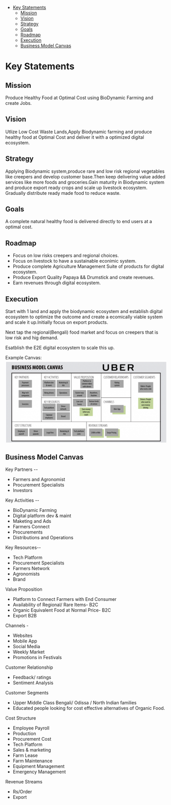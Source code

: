 <!-- TOC -->
- [Key Statements](#key-statements)
  - [Mission](#mission)
  - [Vision](#vision)
  - [Strategy](#strategy)
  - [Goals](#goals)
  - [Roadmap](#roadmap)
  - [Execution](#execution)
  - [Business Model Canvas](#business-model-canvas)
<!-- /TOC -->

# Key Statements

## Mission

Produce Healthy Food at Optimal Cost using BioDynamic Farming and create Jobs.

## Vision 

Utlize Low Cost Waste Lands,Apply Biodynamic farming and produce healthy food at Optimal Cost and deliver it with a optimized digital ecosystem.

## Strategy

Applying Biodynamic system,produce rare and low risk regional vegetables like creepers and develop customer base.Then keep delivering value added services like more foods and groceries.Gain maturity in Biodynamic system and produce export ready crops and scale up livestock ecosystem.
Gradually distribute ready made food to reduce waste.

## Goals

A complete natural healthy food is delivered directly to end users at a optimal cost.

## Roadmap 

-   Focus on low risks creepers and regional choices.
-   Focus on livestock to have a sustainable econimic system.
-   Produce complete Agriculture Management Suite of products for digital ecosystem.
-   Produce Export Quality  Papaya && Drumstick and create revenues.
-   Earn revenues through digital ecosystem.

## Execution 

Start with 1 land and apply the biodynamic ecosystem and establish digital ecosystem to optimize the outcome and create a ecomically viable system and scale it up.Initially focus 
on export products.

Next tap the regional(Bengali) food market and focus on creepers that is low risk and hig demand.

Esatblish the E2E digital ecosystem to scale this up.

Example Canvas:
![alt text](image-1.png)


## Business Model Canvas
Key Partners --
- Farmers and Agronomist
- Procurement Specialists
- Investors

Key Activities --
- BioDynamic Farming
- Digital platform dev & maint
- Maketing and Ads
- Farmers Connect
- Procurements
- Distributions and Operations

Key Resources--
- Tech Platform
- Procurement Specialists
- Farmers Network
- Agronomists
- Brand
  
Value Proposition 
- Platform to Connect Farmers with End Consumer 
- Availability of Regional/ Rare Items- B2C
- Organic Equivalent Food at Normal Price- B2C
- Export B2B

Channels -
- Websites
- Mobile App
- Social Media
- Weekly Market
- Promotions in Festivals

Customer Relationship
- Feedback/ ratings
- Sentiment Analysis

Customer Segments
- Upper Middle Class Bengali/ Odissa / North Indian families
- Educated people looking for cost effective alternatives of Organic Food.

Cost Structure
- Employee Payroll
- Production
- Procurement Cost
- Tech Platform
- Sales & marketing
- Farm Lease
- Farm Maintenance
- Equipment Management
- Emergency Management
  
Revenue Streams
- Rs/Order
- Export






    
